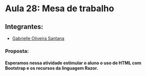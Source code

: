 # Aula 28: Mesa de trabalho
## Integrantes: 
- [Gabrielle Oliveira Santana](https://github.com/santanagabi)

### Proposta:
#### Esperamos nessa atividade estimular o aluno o uso de HTML com Bootstrap e os recursos da linguagem Razor.
